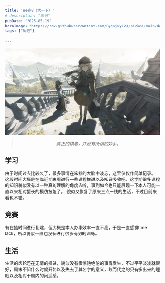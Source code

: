 ```yaml
---
title: 'Week8（大一下）'
# description: "周记"
pubDate: '2025-05-19'    
heroImage: "https://raw.githubusercontent.com/Ryanjxy123/picbed/main/data20250426071941174562318137809.jpg"
tags: ["周记"]

---
```


![a](https://raw.githubusercontent.com/Ryanjxy123/picbed/main/data20250426071941174562318137809.jpg)

<blockquote style="text-align: center;">
    <p ><em>真正的棋者，并没有所谓的妙手。</em></p>
</blockquote>

## 学习
由于时间过去比较久了，很多事情在笨拙的大脑中淡忘，这里仅仅作简单记录。
这段时间大概是在临近期末周进行一些课程推进以及知识吸收吧，这学期很多课程的知识貌似没有以一种真的理解的角度去听，事到如今也只能展现一下本人可能一直以来相对擅长的模仿技能了。
貌似又恢复了原来三点一线的生活，不过目前来看也不错。

## 竞赛
有在抽时间进行复建，但大概是本人办事效率一直不高，于是一直感觉time lack，所以貌似一直也没有进行很多有效的训练。

## 生活
生活的齿轮还在无情的推进，貌似没有很惊艳绝伦的事情发生，不过平平淡淡就很好，周末不知什么时候开始以及失去了其名字的意义，取而代之的只有多出来的睡眠以及相对于周内的闲适感。
